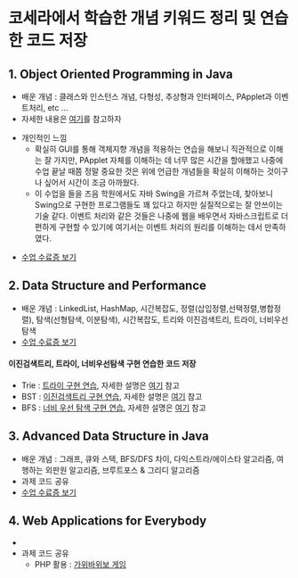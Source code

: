 # 코세라에서 학습한 개념 키워드 정리 및 연습한 코드 저장  
## 1. Object Oriented Programming in Java   
* 배운 개념 : 클래스와 인스턴스 개념, 다형성, 추상형과 인터페이스, PApplet과 이벤트처리, etc ...   
* 자세한 내용은 [여기](https://junu0516.tistory.com/category/Java/%EA%B0%9D%EC%B2%B4%EC%A7%80%ED%96%A5%ED%94%84%EB%A1%9C%EA%B7%B8%EB%9E%98%EB%B0%8D)를 참고하자   
- 개인적인 느낌   
    - 확실히 GUI를 통해 객체지향 개념을 적용하는 연습을 해보니 직관적으로 이해는 잘 가지만, PApplet 자체를 이해하는 데 너무 많은 시간을 할애했고 나중에 수업 끝날 때쯤 정말 중요한 것은 위에 언급한 개념들을 확실히 이해하는 것이구나 싶어서 시간이 조금 아까웠다.   
    - 이 수업을 들을 즈음 학원에서도 자바 Swing을 가르쳐 주었는데, 찾아보니 Swing으로 구현한 프로그램들도 꽤 있다고 하지만 실질적으로는 잘 안쓰이는 기술 같다. 이벤트 처리와 같은 것들은 나중에 웹을 배우면서 자바스크립트로 더 편하게 구현할 수 있기에 여기서는 이벤트 처리의 원리를 이해하는 데서 만족하였다.   
* [수업 수료증 보기](https://www.coursera.org/account/accomplishments/specialization/certificate/JJ4NGXGYQFH3)   

## 2. Data Structure and Performance   
* 배운 개념 : LinkedList, HashMap, 시간복잡도, 정렬(삽입정렬,선택정렬,병합정렬), 탐색(선형탐색, 이분탐색), 시간복잡도, 트리와 이진검색트리, 트라이, 너비우선탐색   
* [수업 수료증 보기](https://coursera.org/share/ad6db25ad39883107bf03b78263a8629)   

#### 이진검색트리, 트라이, 너비우선탐색 구현 연습한 코드 저장   
* Trie : [트라이 구현 연습](https://github.com/junu0516/Data_Structure/tree/main/Trie), 자세한 설명은 [여기](https://junu0516.tistory.com/28?category=919148) 참고   
* BST : [이진검색트리 구현 연습](https://github.com/junu0516/-Coursera-Data_Structure/tree/main/BinarySearchTree), 자세한 설명은 [여기](https://junu0516.tistory.com/22?category=919148) 참고   
* BFS : [너비 우선 탐색 구현 연습](https://github.com/junu0516/-Coursera-Data_Structure/blob/main/BreadthFirstSearch/Structure.java), 자세한 설명은 [여기](https://junu0516.tistory.com/26?category=919148) 참고    

   
## 3. Advanced Data Structure in Java
* 배운 개념 : 그래프, 큐와 스택, BFS/DFS 차이, 다익스트라/에이스타 알고리즘, 여행하는 외판원 알고리즘, 브루트포스 & 그리디 알고리즘   
* 과제 코드 공유   
* [수업 수료증 보기](https://www.coursera.org/account/accomplishments/certificate/CQG3PU6753NC)   

## 4. Web Applications for Everybody   
- 
- 과제 코드 공유
   - PHP 활용 : [가위바위보 게임](https://github.com/junu0516/Coursera_Record/tree/main/RPS)
   


